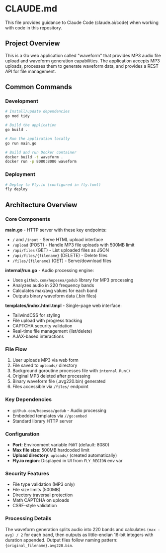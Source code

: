 # CLAUDE.md

This file provides guidance to Claude Code (claude.ai/code) when working with code in this repository.

## Project Overview

This is a Go web application called "waveform" that provides MP3 audio file upload and waveform generation capabilities. The application accepts MP3 uploads, processes them to generate waveform data, and provides a REST API for file management.

## Common Commands

### Development
```bash
# Install/update dependencies
go mod tidy

# Build the application
go build .

# Run the application locally
go run main.go

# Build and run Docker container
docker build -t waveform .
docker run -p 8080:8080 waveform
```

### Deployment
```bash
# Deploy to Fly.io (configured in fly.toml)
fly deploy
```

## Architecture Overview

### Core Components

**main.go** - HTTP server with these key endpoints:
- `/` and `/input` - Serve HTML upload interface
- `/upload` (POST) - Handle MP3 file uploads with 500MB limit
- `/api/files` (GET) - List uploaded files as JSON
- `/api/files/{filename}` (DELETE) - Delete files
- `/files/{filename}` (GET) - Serve/download files

**internal/run.go** - Audio processing engine:
- Uses `github.com/hopesea/godub` library for MP3 processing
- Analyzes audio in 220 frequency bands
- Calculates max/avg values for each band
- Outputs binary waveform data (.bin files)

**templates/index.html.tmpl** - Single-page web interface:
- TailwindCSS for styling
- File upload with progress tracking
- CAPTCHA security validation
- Real-time file management (list/delete)
- AJAX-based interactions

### File Flow
1. User uploads MP3 via web form
2. File saved to `uploads/` directory
3. Background goroutine processes file with `internal.Run()`
4. Original MP3 deleted after processing
5. Binary waveform file (.avg220.bin) generated
6. Files accessible via `/files/` endpoint

### Key Dependencies
- `github.com/hopesea/godub` - Audio processing
- Embedded templates via `//go:embed`
- Standard library HTTP server

### Configuration
- **Port**: Environment variable `PORT` (default: 8080)
- **Max file size**: 500MB hardcoded limit
- **Upload directory**: `uploads/` (created automatically)
- **Fly.io region**: Displayed in UI from `FLY_REGION` env var

### Security Features
- File type validation (MP3 only)
- File size limits (500MB)
- Directory traversal protection
- Math CAPTCHA on uploads
- CSRF-style validation

### Processing Details
The waveform generation splits audio into 220 bands and calculates `(max - avg) / 2` for each band, then outputs as little-endian 16-bit integers with duration appended. Output files follow naming pattern: `{original_filename}.avg220.bin`.